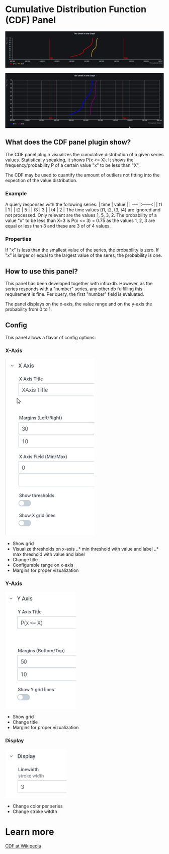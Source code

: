 # Cumulative Distribution Function (CDF) Panel

![CDF in action 1](https://github.com/sebastiangunreben/sebastiangunreben-cdf-plugin/blob/main/src/img/first.png)

![CDF in action 2](https://github.com/sebastiangunreben/sebastiangunreben-cdf-plugin/blob/main/src/img/second.png)

## What does the CDF panel plugin show?

The CDF panel plugin visualizes the cumulative distribution of a given series 
values. Statistically speaking, it shows P(x <= X).
It shows the frequency/probability P of a certain value "x" to be less than
"X".

The CDF may be used to quantify the amount of outliers not fitting into the
expection of the value distribution.

### Example
A query responses with the following series:
| time | value |
| ---  |:-----:|
| t1   | 1 |
| t2   | 5 |
| t3   | 3 |
| t4   | 2 |
The time values (t1, t2, t3, t4) are ignored and not processed.
Only relevant are the values 1, 5, 3, 2.
The probability of a value "x" to be less than X=3 is P(x <= 3) = 0.75
as the values 1, 2, 3 are equal or less than 3 and these are 3 of of 4 values.

### Properties
If "x" is less than the smallest value of the series, the probability is zero.
If "x" is larger or equal to the largest value of the seres, the probability is
one.

## How to use this panel?
This panel has been developed together with influxdb.
However, as the series responds with a "number" series, any other db
fulfilling this requirement is fine. Per query, the first "number" 
field is evaluated.

The panel displays on the x-axis, the value range and on the y-axis the
probability from 0 to 1.

## Config
This panel allows a flavor of config options:

### X-Axis
![X-Axis config options](https://github.com/sebastiangunreben/sebastiangunreben-cdf-plugin/blob/main/src/img/xaxis.png)
* Show grid
* Visualize thresholds on x-axis
..* min threshold with value and label
..* max threshold with value and label
* Change title
* Configurable range on x-axis
* Margins for proper vizualization

### Y-Axis
![Y-Axis config options](https://github.com/sebastiangunreben/sebastiangunreben-cdf-plugin/blob/main/src/img/yaxis.png)
* Show grid
* Change title
* Margins for proper vizualization

### Display
![Display config options](https://github.com/sebastiangunreben/sebastiangunreben-cdf-plugin/blob/main/src/img/display.png)
* Change color per series
* Change stroke witdth

# Learn more

[CDF at Wikipedia](https://en.wikipedia.org/wiki/Cumulative_distribution_function)
